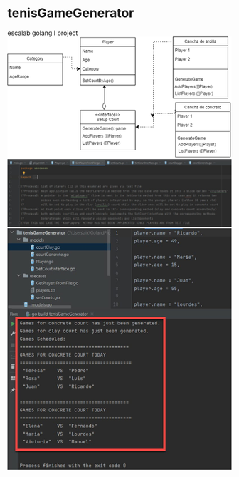 # tenisGameGenerator
escalab golang I project
![class diagram](https://github.com/ricarod/tenisGameGenerator/blob/master/img/classDiagramFinal.drawio.png?raw=true)
![use case explained](https://github.com/ricarod/tenisGameGenerator/blob/master/img/UseCaseExplained.jpg?raw=true)
![output screen](https://github.com/ricarod/tenisGameGenerator/blob/master/img/OutputScreen.jpg?raw=true)
